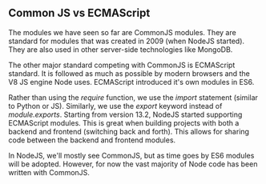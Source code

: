 ## Common JS vs ECMAScript

The modules we have seen so far are CommonJS modules. They are standard for modules that was created in 2009 (when NodeJS started). They are also used in other server-side technologies like MongoDB. 

The other major standard competing with CommonJS is ECMAScript standard. It is followed as much as possible by modern browsers and the V8 JS engine Node uses. ECMAScript introduced it's own modules in ES6. 

Rather than using the *require* function,  we use the *import* statement (similar to Python or JS). Similarly, we use the *export* keyword instead of *module.exports*. Starting from version 13.2, NodeJS started supporting ECMAScript modules. This is great when building projects with both a backend and frontend (switching back and forth). This allows for sharing code between the backend and frontend modules.

In NodeJS, we'll mostly see CommonJS, but as time goes by ES6 modules will be adopted. However, for now the vast majority of Node code has been written with CommonJS. 


